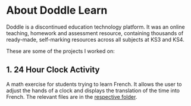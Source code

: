 # About Doddle Learn

Doddle is a discontinued education technology platform. It was an online teaching, homework and assessment resource, containing thousands of ready-made, self-marking resources across all subjects at KS3 and KS4.

These are some of the projects I worked on:

## 1. 24 Hour Clock Activity

A math exercise for students trying to learn French. It allows the user to adjust the hands of a clock and displays the translation of the time into French. The relevant files are in the [respective folder](/24-hour%20Clock%20Activity/).



